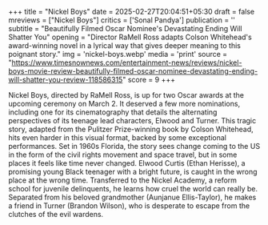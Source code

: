+++
title = "Nickel Boys"
date = 2025-02-27T20:04:51+05:30
draft = false
mreviews = ["Nickel Boys"]
critics = ['Sonal Pandya']
publication = ''
subtitle = "Beautifully Filmed Oscar Nominee's Devastating Ending Will Shatter You"
opening = "Director RaMell Ross adapts Colson Whitehead's award-winning novel in a lyrical way that gives deeper meaning to this poignant story."
img = 'nickel-boys.webp'
media = 'print'
source = "https://www.timesnownews.com/entertainment-news/reviews/nickel-boys-movie-review-beautifully-filmed-oscar-nominee-devastating-ending-will-shatter-you-review-118586315"
score = 9
+++

Nickel Boys, directed by RaMell Ross, is up for two Oscar awards at the upcoming ceremony on March 2. It deserved a few more nominations, including one for its cinematography that details the alternating perspectives of its teenage lead characters, Elwood and Turner. This tragic story, adapted from the Pulitzer Prize-winning book by Colson Whitehead, hits even harder in this visual format, backed by some exceptional performances. Set in 1960s Florida, the story sees change coming to the US in the form of the civil rights movement and space travel, but in some places it feels like time never changed. Elwood Curtis (Ethan Herisse), a promising young Black teenager with a bright future, is caught in the wrong place at the wrong time. Transferred to the Nickel Academy, a reform school for juvenile delinquents, he learns how cruel the world can really be. Separated from his beloved grandmother (Aunjanue Ellis-Taylor), he makes a friend in Turner (Brandon Wilson), who is desperate to escape from the clutches of the evil wardens.
